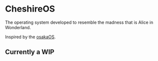 # CheshireOS
The operating system developed to resemble the madness that is Alice in Wonderland.

Inspired by the [osakaOS](https://github.com/pac-ac/osakaOS).

## Currently a WIP
